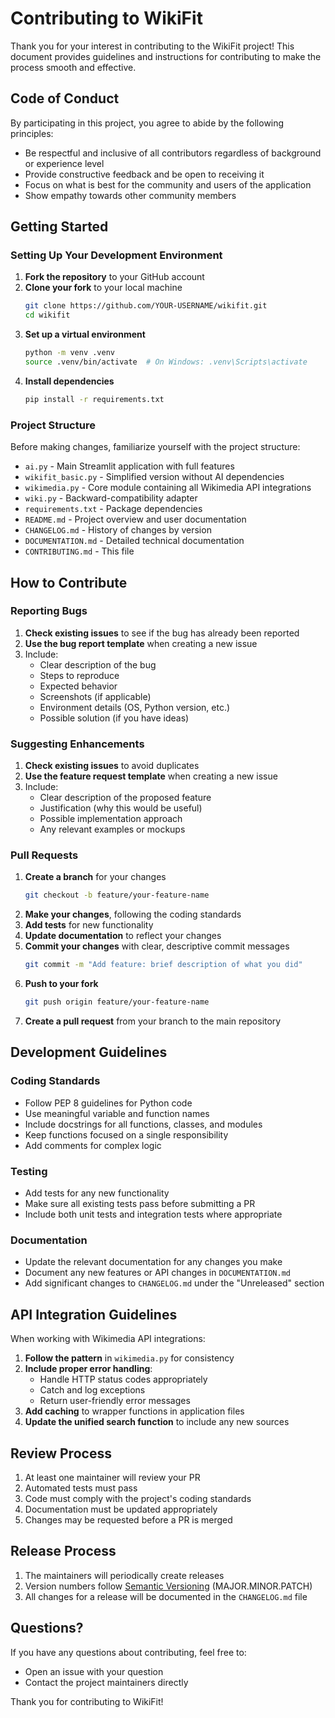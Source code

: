 # Contributing to WikiFit

Thank you for your interest in contributing to the WikiFit project! This document provides guidelines and instructions for contributing to make the process smooth and effective.

## Code of Conduct

By participating in this project, you agree to abide by the following principles:

- Be respectful and inclusive of all contributors regardless of background or experience level
- Provide constructive feedback and be open to receiving it
- Focus on what is best for the community and users of the application
- Show empathy towards other community members

## Getting Started

### Setting Up Your Development Environment

1. **Fork the repository** to your GitHub account
2. **Clone your fork** to your local machine
   ```bash
   git clone https://github.com/YOUR-USERNAME/wikifit.git
   cd wikifit
   ```
3. **Set up a virtual environment**
   ```bash
   python -m venv .venv
   source .venv/bin/activate  # On Windows: .venv\Scripts\activate
   ```
4. **Install dependencies**
   ```bash
   pip install -r requirements.txt
   ```

### Project Structure

Before making changes, familiarize yourself with the project structure:

- `ai.py` - Main Streamlit application with full features
- `wikifit_basic.py` - Simplified version without AI dependencies
- `wikimedia.py` - Core module containing all Wikimedia API integrations
- `wiki.py` - Backward-compatibility adapter
- `requirements.txt` - Package dependencies
- `README.md` - Project overview and user documentation
- `CHANGELOG.md` - History of changes by version
- `DOCUMENTATION.md` - Detailed technical documentation
- `CONTRIBUTING.md` - This file

## How to Contribute

### Reporting Bugs

1. **Check existing issues** to see if the bug has already been reported
2. **Use the bug report template** when creating a new issue
3. Include:
   - Clear description of the bug
   - Steps to reproduce
   - Expected behavior
   - Screenshots (if applicable)
   - Environment details (OS, Python version, etc.)
   - Possible solution (if you have ideas)

### Suggesting Enhancements

1. **Check existing issues** to avoid duplicates
2. **Use the feature request template** when creating a new issue
3. Include:
   - Clear description of the proposed feature
   - Justification (why this would be useful)
   - Possible implementation approach
   - Any relevant examples or mockups

### Pull Requests

1. **Create a branch** for your changes
   ```bash
   git checkout -b feature/your-feature-name
   ```
2. **Make your changes**, following the coding standards
3. **Add tests** for new functionality
4. **Update documentation** to reflect your changes
5. **Commit your changes** with clear, descriptive commit messages
   ```bash
   git commit -m "Add feature: brief description of what you did"
   ```
6. **Push to your fork**
   ```bash
   git push origin feature/your-feature-name
   ```
7. **Create a pull request** from your branch to the main repository

## Development Guidelines

### Coding Standards

- Follow PEP 8 guidelines for Python code
- Use meaningful variable and function names
- Include docstrings for all functions, classes, and modules
- Keep functions focused on a single responsibility
- Add comments for complex logic

### Testing

- Add tests for any new functionality
- Make sure all existing tests pass before submitting a PR
- Include both unit tests and integration tests where appropriate

### Documentation

- Update the relevant documentation for any changes you make
- Document any new features or API changes in `DOCUMENTATION.md`
- Add significant changes to `CHANGELOG.md` under the "Unreleased" section

## API Integration Guidelines

When working with Wikimedia API integrations:

1. **Follow the pattern** in `wikimedia.py` for consistency
2. **Include proper error handling**:
   - Handle HTTP status codes appropriately
   - Catch and log exceptions
   - Return user-friendly error messages
3. **Add caching** to wrapper functions in application files
4. **Update the unified search function** to include any new sources

## Review Process

1. At least one maintainer will review your PR
2. Automated tests must pass
3. Code must comply with the project's coding standards
4. Documentation must be updated appropriately
5. Changes may be requested before a PR is merged

## Release Process

1. The maintainers will periodically create releases
2. Version numbers follow [Semantic Versioning](https://semver.org/) (MAJOR.MINOR.PATCH)
3. All changes for a release will be documented in the `CHANGELOG.md` file

## Questions?

If you have any questions about contributing, feel free to:
- Open an issue with your question
- Contact the project maintainers directly

Thank you for contributing to WikiFit!


